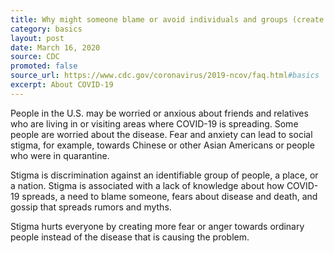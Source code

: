 ```yaml
---
title: Why might someone blame or avoid individuals and groups (create stigma) because of COVID-19?
category: basics
layout: post
date: March 16, 2020
source: CDC
promoted: false
source_url: https://www.cdc.gov/coronavirus/2019-ncov/faq.html#basics
excerpt: About COVID-19
---
```


People in the U.S. may be worried or anxious about friends and relatives who are living in or visiting areas where COVID-19 
is spreading. Some people are worried about the disease. Fear and anxiety can lead to social stigma, for example, towards 
Chinese or other Asian Americans or people who were in quarantine.

Stigma is discrimination against an identifiable group of people, a place, or a nation. Stigma is associated with a lack of 
knowledge about how COVID-19 spreads, a need to blame someone, fears about disease and death, and gossip that spreads rumors 
and myths.

Stigma hurts everyone by creating more fear or anger towards ordinary people instead of the disease that is causing the problem.
